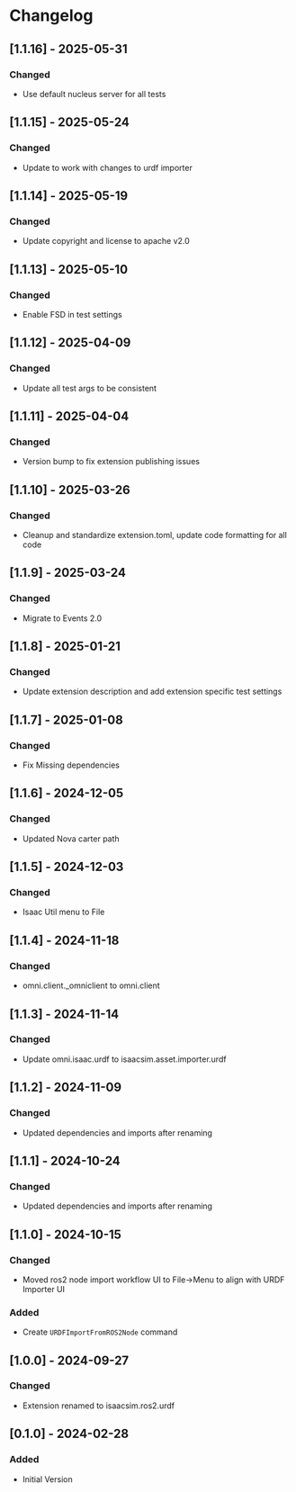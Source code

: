 # Changelog
## [1.1.16] - 2025-05-31
### Changed
- Use default nucleus server for all tests

## [1.1.15] - 2025-05-24
### Changed
- Update to work with changes to urdf importer

## [1.1.14] - 2025-05-19
### Changed
- Update copyright and license to apache v2.0

## [1.1.13] - 2025-05-10
### Changed
- Enable FSD in test settings

## [1.1.12] - 2025-04-09
### Changed
- Update all test args to be consistent

## [1.1.11] - 2025-04-04
### Changed
- Version bump to fix extension publishing issues

## [1.1.10] - 2025-03-26
### Changed
- Cleanup and standardize extension.toml, update code formatting for all code

## [1.1.9] - 2025-03-24
### Changed
- Migrate to Events 2.0

## [1.1.8] - 2025-01-21
### Changed
- Update extension description and add extension specific test settings

## [1.1.7] - 2025-01-08
### Changed
- Fix Missing dependencies

## [1.1.6] - 2024-12-05
### Changed
- Updated Nova carter path

## [1.1.5] - 2024-12-03
### Changed
- Isaac Util menu to File

## [1.1.4] - 2024-11-18
### Changed
- omni.client._omniclient to omni.client

## [1.1.3] - 2024-11-14
### Changed
- Update omni.isaac.urdf to isaacsim.asset.importer.urdf

## [1.1.2] - 2024-11-09
### Changed
- Updated dependencies and imports after renaming

## [1.1.1] - 2024-10-24
### Changed
- Updated dependencies and imports after renaming

## [1.1.0] - 2024-10-15
### Changed
- Moved ros2 node import workflow UI to File->Menu to align with URDF Importer UI

### Added
- Create `URDFImportFromROS2Node` command

## [1.0.0] - 2024-09-27
### Changed
- Extension renamed to isaacsim.ros2.urdf

## [0.1.0] - 2024-02-28
### Added
- Initial Version
